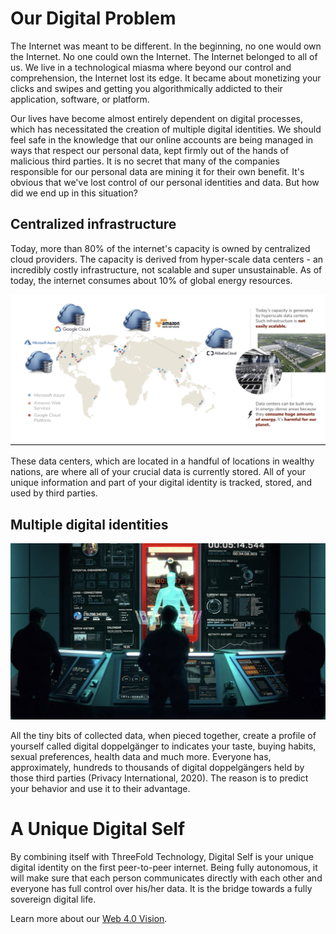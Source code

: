 # Our Digital Problem 

The Internet was meant to be different. In the beginning, no one would own the Internet. No one could own the Internet. The Internet belonged to all of us. We live in a technological miasma where beyond our control and comprehension, the Internet lost its edge.  It became about monetizing your clicks and swipes and getting you algorithmically addicted to their application, software, or platform. 

Our lives have become almost entirely dependent on digital processes, which has necessitated the creation of multiple digital identities. We should feel safe in the knowledge that our online accounts are being managed in ways that respect our personal data, kept firmly out of the hands of malicious third parties. It is no secret that many of the companies responsible for our personal data are mining it for their own benefit. It's obvious that we've lost control of our personal identities and data. But how did we end up in this situation? 

## Centralized infrastructure 

Today, more than 80% of the internet's capacity is owned by centralized cloud providers. The capacity is derived from hyper-scale data centers - an incredibly costly infrastructure, not scalable and super unsustainable. As of today, the internet consumes about 10% of global energy resources. 

![](img/tftech_cloud_market_.jpg)

These data centers, which are located in a handful of locations in wealthy nations, are where all of your crucial data is currently stored. All of your unique information and part of your digital identity is tracked, stored, and used by third parties. 

## Multiple digital identities 

![](img/digital_doppelganger.jpg)

All the tiny bits of collected data, when pieced together, create a profile of yourself called digital doppelgänger to indicates your taste, buying habits, sexual preferences, health data and much more. Everyone has, approximately, hundreds to thousands of digital doppelgängers held by those third parties (Privacy International, 2020). The reason is to predict your behavior and use it to their advantage.

# A Unique Digital Self 

By combining itself with ThreeFold Technology, Digital Self is your unique digital identity on the first peer-to-peer internet. Being fully autonomous, it will make sure that each person communicates directly with each other and everyone has full control over his/her data. It is the bridge towards a fully sovereign digital life. 

Learn more about our [Web 4.0 Vision](twin_vision).

